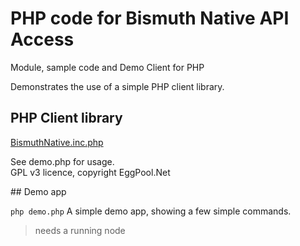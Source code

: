 # PHP code for Bismuth Native API Access

Module, sample code and Demo Client for PHP

Demonstrates the use of a simple PHP client library.

## PHP Client library

[BismuthNative.inc.php](BismuthNative.inc.php)

See demo.php for usage.  
GPL v3 licence, copyright EggPool.Net

## Demo app

`php demo.php`
A simple demo app, showing a few simple commands.  

> needs a running node